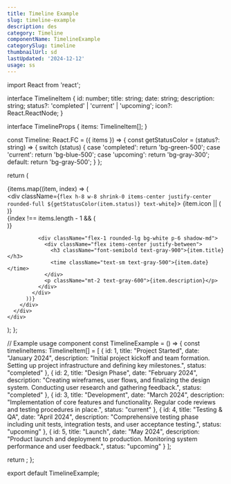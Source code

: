 ```yaml
---
title: Timeline Example
slug: timeline-example
description: des
category: Timeline
componentName: TimelineExample
categorySlug: timeline
thumbnailUrl: sd
lastUpdated: '2024-12-12'
usage: ss
---
```

import React from 'react';

interface TimelineItem {
  id: number;
  title: string;
  date: string;
  description: string;
  status?: 'completed' | 'current' | 'upcoming';
  icon?: React.ReactNode;
}

interface TimelineProps {
  items: TimelineItem[];
}

const Timeline: React.FC<TimelineProps> = ({ items }) => {
  const getStatusColor = (status?: string) => {
    switch (status) {
      case 'completed':
        return 'bg-green-500';
      case 'current':
        return 'bg-blue-500';
      case 'upcoming':
        return 'bg-gray-300';
      default:
        return 'bg-gray-500';
    }
  };

  return (
    <div className="min-h-screen bg-gray-50 p-4">
      <div className="mx-auto max-w-3xl">
        <div className="relative space-y-8 before:absolute before:inset-0 before:left-4 before:h-full before:w-0.5 before:bg-gray-200">
          {items.map((item, index) => (
            <div key={item.id} className="relative flex gap-6">
              <div className="flex flex-col items-center">
                <div className={`flex h-8 w-8 shrink-0 items-center justify-center rounded-full ${getStatusColor(item.status)} text-white`}>
                  {item.icon || (
                    <span className="h-3 w-3 rounded-full bg-white"></span>
                  )}
                </div>
                {index !== items.length - 1 && (
                  <div className="h-full w-0.5"></div>
                )}
              </div>

              <div className="flex-1 rounded-lg bg-white p-6 shadow-md">
                <div className="flex items-center justify-between">
                  <h3 className="font-semibold text-gray-900">{item.title}</h3>
                  <time className="text-sm text-gray-500">{item.date}</time>
                </div>
                <p className="mt-2 text-gray-600">{item.description}</p>
              </div>
            </div>
          ))}
        </div>
      </div>
    </div>
  );
};

// Example usage component
const TimelineExample = () => {
  const timelineItems: TimelineItem[] = [
    {
      id: 1,
      title: "Project Started",
      date: "January 2024",
      description: "Initial project kickoff and team formation. Setting up project infrastructure and defining key milestones.",
      status: "completed"
    },
    {
      id: 2,
      title: "Design Phase",
      date: "February 2024",
      description: "Creating wireframes, user flows, and finalizing the design system. Conducting user research and gathering feedback.",
      status: "completed"
    },
    {
      id: 3,
      title: "Development",
      date: "March 2024",
      description: "Implementation of core features and functionality. Regular code reviews and testing procedures in place.",
      status: "current"
    },
    {
      id: 4,
      title: "Testing & QA",
      date: "April 2024",
      description: "Comprehensive testing phase including unit tests, integration tests, and user acceptance testing.",
      status: "upcoming"
    },
    {
      id: 5,
      title: "Launch",
      date: "May 2024",
      description: "Product launch and deployment to production. Monitoring system performance and user feedback.",
      status: "upcoming"
    }
  ];

  return <Timeline items={timelineItems} />;
};

export default TimelineExample;
